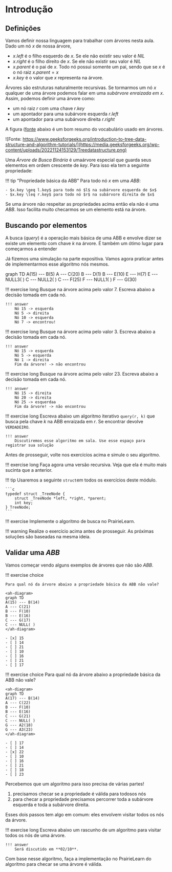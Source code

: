 # Introdução

<ah-external-content src="slides.html"/>

## Definições

Vamos definir nossa linguagem para trabalhar com árvores nesta aula. Dado um nó $x$ de nossa árvore, 

- $x.left$ é o filho esquerdo de $x$. Se ele não existir seu valor é $NIL$
- $x.right$ é o filho direito de $x$. Se ele não existir seu valor é $NIL$
- $x.parent$ é o pai de $x$. Todo nó possui somente um pai, sendo que se $x$ é o nó raiz $x.parent = x$
- $x.key$ é o valor que $x$ representa na árvore. 

Árvores são estruturas naturalmente recursivas. Se tormarmos um nó $x$ qualquer de uma árvore podemos falar em uma *subárvore enraizada em $x$*. Assim, podemos definir uma árvore como:

- um nó raiz $r$ com uma chave $r.key$
- um apontador para uma subárvore esquerda $r.left$
- um apontador para uma subárvore direita $r.right$

A figura ([fonte](https://www.geeksforgeeks.org/introduction-to-tree-data-structure-and-algorithm-tutorials/) abaixo é um bom resumo do vocabulário usado em árvores.

![Fonte: https://www.geeksforgeeks.org/introduction-to-tree-data-structure-and-algorithm-tutorials/](https://media.geeksforgeeks.org/wp-content/uploads/20221124153129/Treedatastructure.png)

Uma *Árvore de Busca Binária* é umaárvore especial que guarda seus elementos em ordem crescente de $key$. Para isso ela tem a seguinte propriedade:

!!! tip "Propriedade básica da ABB"
    Para todo nó $x$ em uma *ABB*:

    - $x.key \geq l.key$ para todo nó $l$ na subárvore esquerda de $x$
    - $x.key \leq r.key$ para todo nó $r$ na subárvore direita de $x$

Se uma árvore não respeitar as propriedades acima então ela não é uma *ABB*. Isso facilita muito checarmos se um elemento está na árvore. 

## Buscando por elementos

A busca (*query*) é a operação mais básica de uma ABB e envolve dizer se existe um elemento com chave *k* na árvore. É também um ótimo lugar para começarmos a entender 

Já fizemos uma simulação na parte expositiva. Vamos agora praticar antes de implementarmos esse algoritmo nós mesmos.

<ah-diagram>
graph TD
A(15) --- B(5)
A --- C(20)
B --- D(1)
B --- E(10)
E --- H(7)
E --- NULL3( )
C --- NULL2( )
C --- F(25)
F --- NULL1( )
F --- G(30)
</ah-diagram>

!!! exercise long 
    Busque na árvore acima pelo valor $7$. Escreva abaixo a decisão tomada em cada nó.

    !!! answer
        Nó 15 -> esquerda
        Nó 5 -> direita
        Nó 10 -> esquerda
        Nó 7 -> encontrou!

!!! exercise long 
    Busque na árvore acima pelo valor $3$. Escreva abaixo a decisão tomada em cada nó.

    !!! answer
        Nó 15 -> esquerda
        Nó 5 -> esquerda
        Nó 1 -> direita
        Fim da árvore! -> não encontrou

!!! exercise long 
    Busque na árvore acima pelo valor $23$. Escreva abaixo a decisão tomada em cada nó.

    !!! answer
        Nó 15 -> direita
        Nó 20 -> direita
        Nó 25 -> esquerdaa
        Fim da árvore! -> não encontrou

!!! exercise long
    Escreva abaixo um algoritmo iterativo `query(r, k)` que busca pela chave $k$ na ABB enraizada em $r$. Se encontrar devolve `VERDADEIRO`.

    !!! answer
        Discutiremos esse algoritmo em sala. Use esse espaço para registrar sua solução

Antes de prosseguir, volte nos exercícios acima e simule o seu algoritmo. 

!!! exercise long
    Faça agora uma versão recursiva. Veja que ela é muito mais sucinta que a anterior.

!!! tip 
     Usaremos a seguinte `struct`em todos os exercícios deste módulo.

    ```c
    typedef struct _TreeNode {
        struct _TreeNode *left, *right, *parent;
        int key;
    } TreeNode;
    ```

!!! exercise 
    Implemente o algoritmo de busca no PrairieLearn.

!!! warning
    Realize o exercício acima antes de prosseguir. As próximas soluções são baseadas na mesma ideia.

## Validar uma *ABB*

Vamos começar vendo alguns exemplos de árvores que não são *ABB*.

!!! exercise choice

    Para qual nó da árvore abaixo a propriedade básica da ABB não vale?
    
    <ah-diagram>
    graph TD
    A(15) --- B(14)
    A --- C(21)
    B --- F(10)
    B --- E(16)
    C --- G(17)
    C --- NULL( )
    </ah-diagram>

    - [x] 15
    - [ ] 14
    - [ ] 21 
    - [ ] 10
    - [ ] 16
    - [ ] 21
    - [ ] 17

!!! exercise choice
    Para qual nó da árvore abaixo a propriedade básica da ABB não vale?
    
    <ah-diagram>
    graph TD
    A(17) --- B(14)
    A --- C(22)
    B --- F(10)
    B --- E(16)
    C --- G(21)
    C --- NULL( )
    G --- A2(18)
    G --- A3(23)
    </ah-diagram>

    - [ ] 17
    - [ ] 14
    - [x] 22 
    - [ ] 10
    - [ ] 16
    - [ ] 21
    - [ ] 18
    - [ ] 23

Percebemos que um algoritmo para isso precisa de várias partes!

1. precisamos checar se a propriedade é válida para todosos nós
2. para checar a propriedade precisamos percorrer toda a subárvore esquerda e toda a subárvore direita.

Esses dois passos tem algo em comum: eles envolvem visitar todos os nós da árvore. 

!!! exercise long
    Escreva abaixo um rascunho de um algoritmo para visitar todos os nós de uma árvore.

    !!! answer
        Será discutido em **02/10**.

Com base nesse algoritmo, faça a implementação no PrairieLearn do algoritmo para checar se uma árvore é válida.

